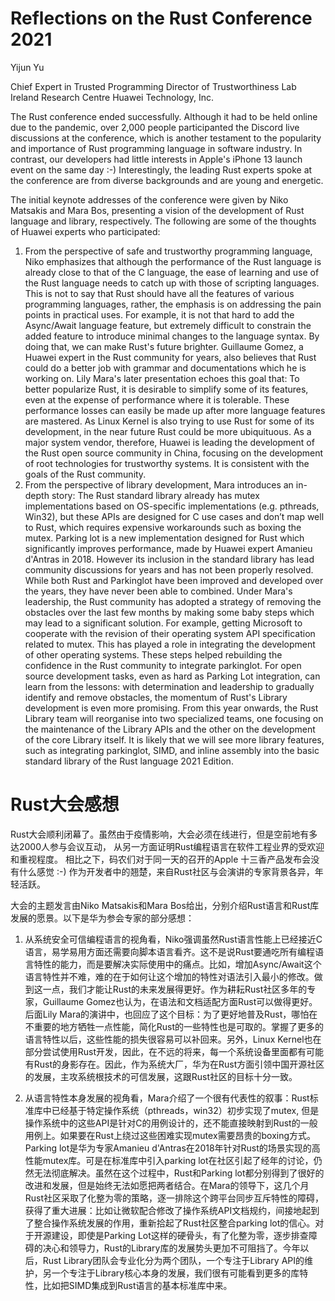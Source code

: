 # Reflections on the Rust Conference 2021

Yijun Yu

Chief Expert in Trusted Programming
Director of Trustworthiness Lab
Ireland Research Centre
Huawei Technology, Inc.

The Rust conference ended successfully. Although it had to be held online due to the pandemic, over 2,000 people participanted the Discord live discussions at the conference, which is another testament to the popularity and importance of Rust programming language in software industry. In contrast, our developers had little interests in Apple's iPhone 13 launch event on the same day :-) Interestingly, the leading Rust experts spoke at the conference are from diverse backgrounds and are young and energetic.

The initial keynote addresses of the conference were given by Niko Matsakis and Mara Bos, presenting a vision of the development of Rust language and library, respectively. The following are some of the thoughts of Huawei experts who participated:

1. From the perspective of safe and trustworthy programming language, Niko emphasizes that although the performance of the Rust language is already close to that of the C language, the ease of learning and use of the Rust language needs to catch up with those of scripting languages. This is not to say that Rust should have all the features of various programming languages, rather, the emphasis is on addressing the pain points in practical uses. For example, it is not that hard to add the Async/Await language feature, but extremely difficult to constrain the added feature to introduce minimal changes to the language syntax. By doing that, we can make Rust's future brighter. Guillaume Gomez, a Huawei expert in the Rust community for years, also believes that Rust could do a better job with grammar and documentations which he is working on. Lily Mara's later presentation echoes this goal that: To better popularize Rust, it is desirable to simplify some of its features, even at the expense of performance where it is tolerable. These performance losses can easily be made up after more language features are mastered. As Linux Kernel is also trying to use Rust for some of its development, in the near future Rust could be more ubiquituous. As a major system vendor, therefore, Huawei is leading the development of the Rust open source community in China, focusing on the development of root technologies for trustworthy systems. It is consistent with the goals of the Rust community.
2. From the perspective of library development, Mara introduces an in-depth story: The Rust standard library already has mutex implementations based on OS-specific implementations (e.g. pthreads, Win32), but these APIs are designed for C use cases and don’t map well to Rust, which requires expensive workarounds such as boxing the mutex. Parking lot is a new implementation designed for Rust which significantly improves performance, made by Huawei expert Amanieu d'Antras in 2018. However its inclusion in the standard library has lead community discussions for years and has not been properly resolved. While both Rust and Parkinglot have been improved and developed over the years, they have never been able to combined. Under Mara's leadership, the Rust community has adopted a strategy of removing the obstacles over the last few months by making some  baby steps which may lead to a significant solution. For example, getting Microsoft to cooperate with the revision of their operating system API specification related to mutex. This has played a role in integrating the development of other operating systems. These steps helped rebuilding the confidence in the Rust community to integrate parkinglot. For open source development tasks, even as hard as Parking Lot integration, can learn from the lessons: with determination and leadership to gradually identify and remove obstacles, the momentum of Rust's Library development is even more promising. From this year onwards, the Rust Library team will reorganise into two specialized teams, one focusing on the maintenance of the Library APIs and the other on the development of the core Library itself. It is likely that we will see more library features, such as integrating parkinglot, SIMD, and inline assembly into the basic standard library of the Rust language 2021 Edition.


# Rust大会感想

Rust大会顺利闭幕了。虽然由于疫情影响，大会必须在线进行，但是空前地有多达2000人参与会议互动，
从另一方面证明Rust编程语言在软件工程业界的受欢迎和重视程度。
相比之下，码农们对于同一天的召开的Apple 十三香产品发布会没有什么感觉 :-) 
作为开发者中的翘楚，来自Rust社区与会演讲的专家背景各异，年轻活跃。

大会的主题发言由Niko Matsakis和Mara Bos给出，分别介绍Rust语言和Rust库发展的愿景。以下是华为参会专家的部分感想：

1. 从系统安全可信编程语言的视角看，Niko强调虽然Rust语言性能上已经接近C语言，易学易用方面还需要向脚本语言看齐。这不是说Rust要通吃所有编程语言特性的能力，而是要解决实际使用中的痛点。比如，增加Async/Await这个语言特性并不难，难的在于如何让这个增加的特性对语法引入最小的修改。做到这一点，我们才能让Rust的未来发展得更好。作为耕耘Rust社区多年的专家，Guillaume Gomez也认为，在语法和文档适配方面Rust可以做得更好。后面Lily Mara的演讲中，也回应了这个目标：为了更好地普及Rust，哪怕在不重要的地方牺牲一点性能，简化Rust的一些特性也是可取的。掌握了更多的语言特性以后，这些性能的损失很容易可以补回来。另外，Linux Kernel也在部分尝试使用Rust开发，因此，在不远的将来，每一个系统设备里面都有可能有Rust的身影存在。因此，作为系统大厂，华为在Rust方面引领中国开源社区的发展，主攻系统根技术的可信发展，这跟Rust社区的目标十分一致。

2. 从语言特性本身发展的视角看，Mara介绍了一个很有代表性的叙事：Rust标准库中已经基于特定操作系统（pthreads，win32）初步实现了mutex, 但是操作系统中的这些API是针对C的用例设计的，还不能直接映射到Rust的一般用例上。如果要在Rust上绕过这些困难实现mutex需要昂贵的boxing方式。Parking lot是华为专家Amanieu d'Antras在2018年针对Rust的场景实现的高性能mutex库。可是在标准库中引入parking lot在社区引起了经年的讨论，仍然无法彻底解决。虽然在这个过程中，Rust和Parking lot都分别得到了很好的改进和发展，但是始终无法如愿把两者结合。在Mara的领导下，这几个月Rust社区采取了化整为零的策略，逐一排除这个跨平台同步互斥特性的障碍，获得了重大进展：比如让微软配合修改了操作系统API文档规约，间接地起到了整合操作系统发展的作用，重新拾起了Rust社区整合parking lot的信心。对于开源建设，即使是Parking Lot这样的硬骨头，有了化整为零，逐步排查障碍的决心和领导力，Rust的Library库的发展势头更加不可阻挡了。今年以后，Rust Library团队会专业化分为两个团队，一个专注于Library API的维护，另一个专注于Library核心本身的发展，我们很有可能看到更多的库特性，比如把SIMD集成到Rust语言的基本标准库中来。
